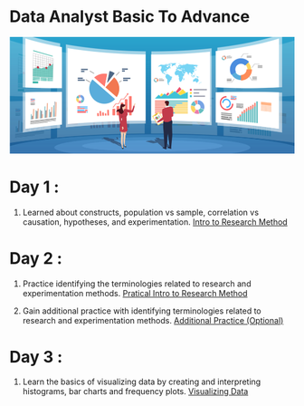 # Data Analyst Basic To Advance 

![](/DA.png)

# Day 1 :


1. Learned about constructs, population vs sample, correlation vs causation, hypotheses, and experimentation.
[Intro to Research Method ](https://classroom.udacity.com/courses/ud134-nd/lessons/4601188734/concepts/560159680923#)


# Day 2 :

1. Practice identifying the terminologies related to research and experimentation methods.
[Pratical Intro to Research Method ](https://classroom.udacity.com/courses/ud134-nd/lessons/4591758867/concepts/43991285560923)

2. Gain additional practice with identifying terminologies related to research and experimentation methods.
[ Additional Practice (Optional)](https://classroom.udacity.com/courses/ud134-nd/lessons/4590838740/concepts/2514367180923)

# Day 3 :

1. Learn the basics of visualizing data by creating and interpreting histograms, bar charts and frequency plots.
[Visualizing Data](https://classroom.udacity.com/courses/ud134-nd/lessons/4574374276/concepts/596107560923)
